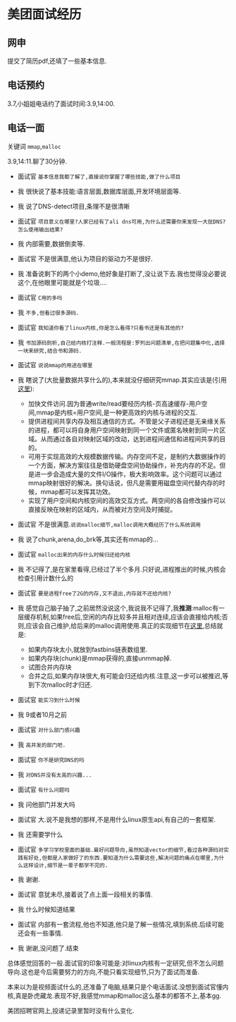 美团面试经历
===

## 网申

提交了简历pdf,还填了一些基本信息.

## 电话预约

3.7,小姐姐电话约了面试时间:3.9,14:00.

## 电话一面

关键词 `mmap`,`malloc`

3.9,14:11.聊了30分钟.

* 面试官  `基本信息我都了解了,直接说你掌握了哪些技能,做了什么项目`

* 我 很快说了基本技能:语言层面,数据库层面,开发环境层面等.

* 我 说了DNS-detect项目,条理不是很清晰

* 面试官 `项目意义在哪里?人家已经有了ali dns可用,为什么还需要你来发现一大批DNS?怎么使用输出结果?`

* 我 内部需要,数据倒卖等.

* 面试官 不是很满意,他认为项目的驱动力不是很好.

* 我 准备说剩下的两个小demo,他好象是打断了,没让说下去.我也觉得没必要说这个,在他眼里可能就是个垃圾....

* 面试官 `C用的多吗`

* 我 `不多,但看过很多源码.`

* 面试官 `我知道你看了linux内核,你是怎么看得?只看书还是有其他的?`

* 我 `书加源码剖析,自己给内核打注释.一般流程是:罗列出问题清单,在把问题集中化,选择一块来研究,结合书和源码.`

* 面试官 `说说mmap的用途在哪里` 

* 我 瞎说了(大批量数据共享什么的),本来就没仔细研究mmap.其实应该是(引用[这里](https://www.cnblogs.com/huxiao-tee/p/4660352.html)):
	* 加快文件访问.因为普通write/read要经历内核-页高速缓存-用户空间,mmap是内核=用户空间,是一种更高效的内核与进程的交互.
	* 提供进程间共享内存及相互通信的方式。不管是父子进程还是无亲缘关系的进程，都可以将自身用户空间映射到同一个文件或匿名映射到同一片区域。从而通过各自对映射区域的改动，达到进程间通信和进程间共享的目的。
	* 可用于实现高效的大规模数据传输。内存空间不足，是制约大数据操作的一个方面，解决方案往往是借助硬盘空间协助操作，补充内存的不足。但是进一步会造成大量的文件I/O操作，极大影响效率。这个问题可以通过mmap映射很好的解决。换句话说，但凡是需要用磁盘空间代替内存的时候，mmap都可以发挥其功效。
	* 实现了用户空间和内核空间的高效交互方式。两空间的各自修改操作可以直接反映在映射的区域内，从而被对方空间及时捕捉。

* 面试官 不是很满意.`说说malloc细节,malloc调用大概经历了什么系统调用`

* 我 说了chunk,arena,do_brk等,其实还有mmap的...

* 面试官 `malloc出来的内存什么时候归还给内核`

* 我 不记得了,是在家里看得,已经过了半个多月.只好说,进程推出的时候,内核会检查引用计数什么的

* 面试官 `要是进程free了2G的内存,又不退出,内存就不还给内核?`

* 我 感觉自己脑子抽了,之前居然没说这个,我说我不记得了,我**推测**:malloc有一层缓存机制,如果free后,空闲的内存比较多并且相对连续,应该会直接给内核;否则,应该会自己维护,给后来的malloc调用使用.真正的实现细节在[这里](https://sourceware.org/glibc/wiki/MallocInternals#Free_Algorithm),总结就是:
	* 如果内存块太小,就放到fastbins链表数组里.
	* 如果内存块(chunk)是mmap获得的,直接unmmap掉.
	* 试图合并内存块
	* 合并之后,如果内存块很大,有可能会归还给内核.注意,这一步可以被推迟,等到下次malloc时才归还.

* 面试官 `能实习到什么时候`

* 我 9或者10月之前

* 面试官 `对什么部门感兴趣`

* 我 `高并发的部门吧.`

* 面试官 `你不是研究DNS的吗`

* 我 `对DNS并没有太高的兴趣...`

* 面试官 `有什么问题吗`

* 我 问他部门并发大吗

* 面试官 大.说不是我想的那样,不是用什么linux原生api,有自己的一套框架.

* 我 还需要学什么

* 面试官 `多学习学校里面的基础.最好问题导向,虽然知道vector的细节,看过各种源码对实践有好处,但都是人家做好了的东西.要知道为什么需要这些,解决问题的痛点在哪里,为什么这样设计,细节是一辈子都学不完的.`

* 我 谢谢.

* 面试官 意犹未尽,接着说了点上面一段相关的事情.

* 我 什么时候知道结果

* 面试官 内部有一套流程,他也不知道,他只是了解一些情况,填到系统.后续可能还会有一些事情.

* 我 谢谢,没问题了.结束

总体感觉回答的一般.面试官的印象可能是:对linux内核有一定研究,但不怎么问题导向.这也是今后需要努力的方向,不能只看实现细节,只为了面试而准备.

本来以为是视频面试什么的,还准备了电脑,结果只是个电话面试.没想到面试官懂内核,真是卧虎藏龙.表现不好,我感觉mmap和malloc这么基本的都答不上,基本gg.

美团招聘官网上,投递记录里暂时没有什么变化.